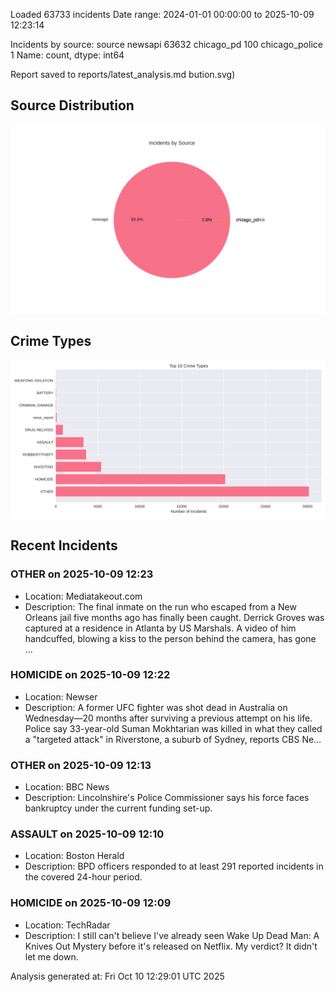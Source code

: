 
Loaded 63733 incidents
Date range: 2024-01-01 00:00:00 to 2025-10-09 12:23:14

Incidents by source:
source
newsapi           63632
chicago_pd          100
chicago_police        1
Name: count, dtype: int64

Report saved to reports/latest_analysis.md
bution.svg)

## Source Distribution
![Source Distribution](images/source_distribution.svg)

## Crime Types
![Crime Types](images/crime_types.svg)

## Recent Incidents

### OTHER on 2025-10-09 12:23
- Location: Mediatakeout.com
- Description: The final inmate on the run who escaped from a New Orleans jail five months ago has finally been caught. Derrick Groves was captured at a residence in Atlanta by US Marshals. A video of him handcuffed, blowing a kiss to the person behind the camera, has gone …


### HOMICIDE on 2025-10-09 12:22
- Location: Newser
- Description: A former UFC fighter was shot dead in Australia on Wednesday—20 months after surviving a previous attempt on his life. Police say 33-year-old Suman Mokhtarian was killed in what they called a "targeted attack" in Riverstone, a suburb of Sydney, reports CBS Ne…


### OTHER on 2025-10-09 12:13
- Location: BBC News
- Description: Lincolnshire's Police Commissioner says his force faces bankruptcy under the current funding set-up.


### ASSAULT on 2025-10-09 12:10
- Location: Boston Herald
- Description: BPD officers responded to at least 291 reported incidents in the covered 24-hour period.


### HOMICIDE on 2025-10-09 12:09
- Location: TechRadar
- Description: I still can't believe I've already seen Wake Up Dead Man: A Knives Out Mystery before it's released on Netflix. My verdict? It didn't let me down.

Analysis generated at: Fri Oct 10 12:29:01 UTC 2025
